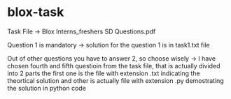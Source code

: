 # blox-task

Task File -> Blox Interns_freshers SD Questions.pdf

Question 1 is mandatory -> solution for the question 1 is in task1.txt file

Out of other questions you have to answer 2, so choose wisely -> I have chosen fourth and fifth questioin from the task file, that is actually divided into 2 parts
                                                                 the first one is the file with extension .txt indicating the theortical solution and other is actually file with extension .py
                                                                 demostrating the solution in python code


                                                                 
